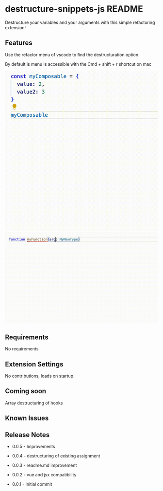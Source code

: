 # destructure-snippets-js README

Destructure your variables and your arguments with this simple refactoring extension!

## Features

Use the refactor menu of vscode to find the destructuration option.

By default is menu is accessible with the Cmd + shift + r shortcut on mac

![Destructure objects!](images/extractcomposable.gif)
![Destructure function arguments!](images/extractvariable.gif)

## Requirements

No requirements

## Extension Settings

No contributions, loads on startup.

## Coming soon

Array destructuring of hooks

## Known Issues

## Release Notes

- 0.0.5 - Improvements

- 0.0.4 - destructuring of existing assignment

- 0.0.3 - readme.md improvement

- 0.0.2 - vue and jsx compatibility

- 0.0.1 - Initial commit